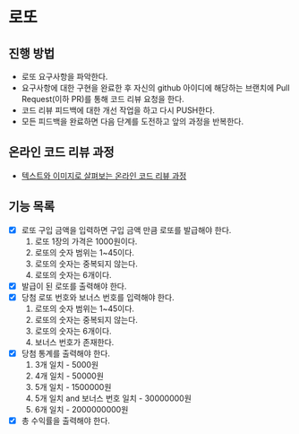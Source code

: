 # 로또

## 진행 방법

* 로또 요구사항을 파악한다.
* 요구사항에 대한 구현을 완료한 후 자신의 github 아이디에 해당하는 브랜치에 Pull Request(이하 PR)를 통해 코드 리뷰 요청을 한다.
* 코드 리뷰 피드백에 대한 개선 작업을 하고 다시 PUSH한다.
* 모든 피드백을 완료하면 다음 단계를 도전하고 앞의 과정을 반복한다.

## 온라인 코드 리뷰 과정

* [텍스트와 이미지로 살펴보는 온라인 코드 리뷰 과정](https://github.com/next-step/nextstep-docs/tree/master/codereview)

## 기능 목록

- [x] 로또 구입 금액을 입력하면 구입 금액 만큼 로또를 발급해야 한다.
    1. 로또 1장의 가격은 1000원이다.
    2. 로또의 숫자 범위는 1~45이다.
    3. 로또의 숫자는 중복되지 않는다.
    4. 로또의 숫자는 6개이다.
- [x] 발급이 된 로또를 출력해야 한다.
- [x] 당첨 로또 번호와 보너스 번호를 입력해야 한다.
    1. 로또의 숫자 범위는 1~45이다.
    2. 로또의 숫자는 중복되지 않는다.
    3. 로또의 숫자는 6개이다.
    4. 보너스 번호가 존재한다.
- [x] 당첨 통계를 출력해야 한다.
    1. 3개 일치 - 5000원
    2. 4개 일치 - 50000원
    3. 5개 일치 - 1500000원
    4. 5개 일치 and 보너스 번호 일치 - 30000000원
    5. 6개 일치 - 2000000000원
- [x] 총 수익률을 출력해야 한다.
